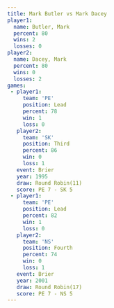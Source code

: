 ```yaml
---
title: Mark Butler vs Mark Dacey
player1:            
  name: Butler, Mark
  percent: 80       
  wins: 2           
  losses: 0         
player2:            
  name: Dacey, Mark 
  percent: 80       
  wins: 0           
  losses: 2         
games:
 - player1:        
     team: 'PE'    
     position: Lead
     percent: 78   
     win: 1        
     loss: 0       
   player2:         
     team: 'SK'     
     position: Third
     percent: 86    
     win: 0         
     loss: 1        
   event: Brier         
   year: 1995           
   draw: Round Robin(11)
   score: PE 7 - SK 5   
 - player1:        
     team: 'PE'    
     position: Lead
     percent: 82   
     win: 1        
     loss: 0       
   player2:          
     team: 'NS'      
     position: Fourth
     percent: 74     
     win: 0          
     loss: 1         
   event: Brier         
   year: 2001           
   draw: Round Robin(17)
   score: PE 7 - NS 5   
---
```

